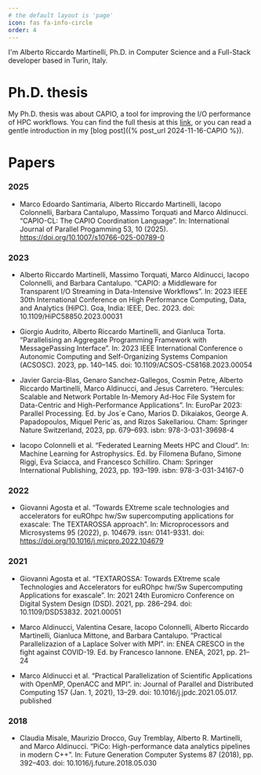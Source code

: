 ```yaml
---
# the default layout is 'page'
icon: fas fa-info-circle
order: 4
---
```


I'm Alberto Riccardo Martinelli, Ph.D. in Computer Science and a Full-Stack developer based in Turin, Italy.

# Ph.D. thesis

My Ph.D. thesis was about CAPIO, a tool for improving the I/O performance of HPC workflows. You can find the full thesis at this [link](https://iris.unito.it/retrieve/bdc16bdd-a995-438f-a28c-a547d3f6aeaa/phdThesisMartinelli.pdf), or you can read a gentle introduction in my [blog post]({% post_url 2024-11-16-CAPIO %}).

# Papers

### 2025

- Marco Edoardo Santimaria, Alberto Riccardo Martinelli, Iacopo Colonnelli, Barbara Cantalupo, Massimo Torquati and Marco Aldinucci. “CAPIO-CL: The CAPIO Coordination Language”. In: International Journal of Parallel Progamming 53, 10 (2025). https://doi.org/10.1007/s10766-025-00789-0

### 2023

- Alberto Riccardo Martinelli, Massimo Torquati, Marco Aldinucci, Iacopo Colonnelli, and Barbara Cantalupo. “CAPIO: a Middleware for Transparent I/O Streaming in Data-Intensive Workflows”. In: 2023 IEEE 30th International Conference on High Performance Computing, Data, and Analytics (HiPC). Goa, India: IEEE, Dec. 2023. doi: 10.1109/HiPC58850.2023.00031

- Giorgio Audrito, Alberto Riccardo Martinelli, and Gianluca Torta. “Parallelising an Aggregate Programming Framework with MessagePassing Interface”. In: 2023 IEEE International Conference o Autonomic Computing and Self-Organizing Systems Companion (ACSOSC). 2023, pp. 140–145. doi: 10.1109/ACSOS-C58168.2023.00054

- Javier Garcia-Blas, Genaro Sanchez-Gallegos, Cosmin Petre, Alberto Riccardo Martinelli, Marco Aldinucci, and Jesus Carretero. “Hercules: Scalable and Network Portable In-Memory Ad-Hoc File System for Data-Centric and High-Performance Applications”. In: EuroPar 2023: Parallel Processing. Ed. by Jos´e Cano, Marios D. Dikaiakos, George A. Papadopoulos, Miquel Peric`as, and Rizos Sakellariou. Cham: Springer Nature Switzerland, 2023, pp. 679–693. isbn: 978-3-031-39698-4

- Iacopo Colonnelli et al. “Federated Learning Meets HPC and Cloud”. In: Machine Learning for Astrophysics. Ed. by Filomena Bufano, Simone Riggi, Eva Sciacca, and Francesco Schilliro. Cham: Springer International Publishing, 2023, pp. 193–199. isbn: 978-3-031-34167-0

### 2022

- Giovanni Agosta et al. “Towards EXtreme scale technologies and accelerators for euROhpc hw/Sw supercomputing applications for exascale: The TEXTAROSSA approach”. In: Microprocessors and Microsystems 95 (2022), p. 104679. issn: 0141-9331. doi: https://doi.org/10.1016/j.micpro.2022.104679

### 2021

- Giovanni Agosta et al. “TEXTAROSSA: Towards EXtreme scale Technologies and Accelerators for euROhpc hw/Sw Supercomputing Applications for exascale”. In: 2021 24th Euromicro Conference on Digital System Design (DSD). 2021, pp. 286–294. doi: 10.1109/DSD53832.
2021.00051

- Marco Aldinucci, Valentina Cesare, Iacopo Colonnelli, Alberto Riccardo Martinelli, Gianluca Mittone, and Barbara Cantalupo. “Practical Parallelizazion of a Laplace Solver with MPI”. in: ENEA CRESCO in the fight against COVID-19. Ed. by Francesco Iannone. ENEA, 2021, pp. 21–24

- Marco Aldinucci et al. “Practical Parallelization of Scientific Applications with OpenMP, OpenACC and MPI”. in: Journal of Parallel and Distributed Computing 157 (Jan. 1, 2021), 13–29. doi: 10.1016/j.jpdc.2021.05.017. published

### 2018

- Claudia Misale, Maurizio Drocco, Guy Tremblay, Alberto R. Martinelli, and Marco Aldinucci. “PiCo: High-performance data analytics pipelines in modern C++”. In: Future Generation Computer Systems 87 (2018), pp. 392–403. doi: 10.1016/j.future.2018.05.030
